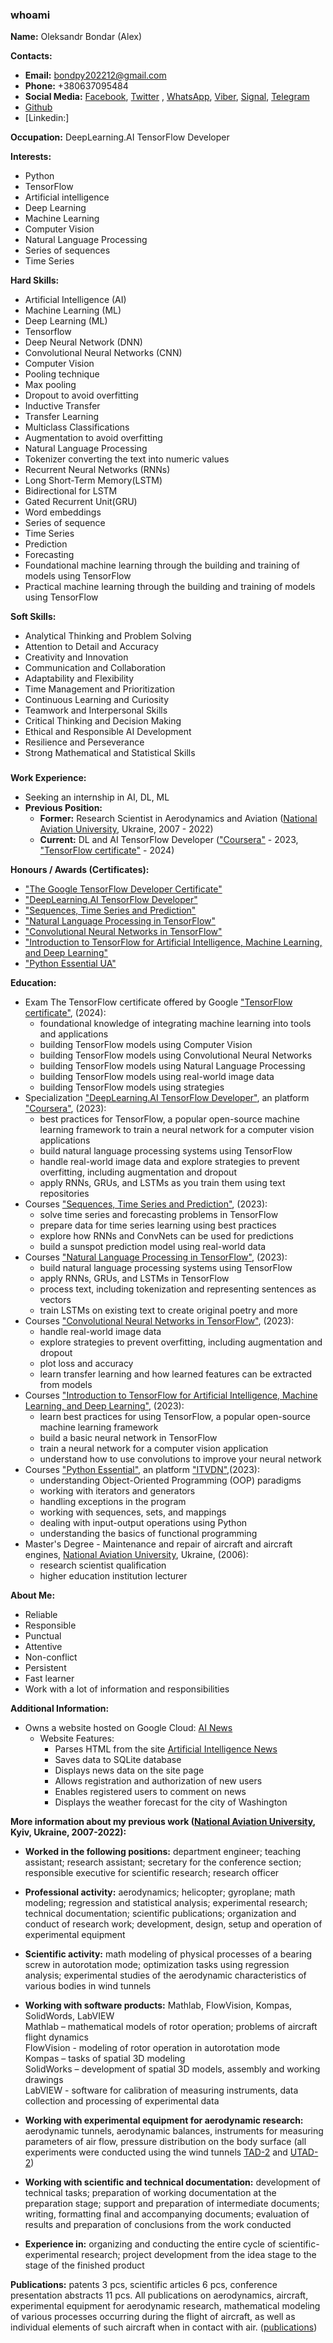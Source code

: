 ### whoami


**Name:** Oleksandr Bondar (Alex)

**Contacts:**
* **Email:** bondpy202212@gmail.com
* **Phone:** +380637095484
* **Social Media:** [Facebook](http://m.me/alexbondpy), [Twitter](https://twitter.com/alex_bondpy) , [WhatsApp]( https://api.whatsapp.com/send?phone=380637095484), [Viber](https://github.com/bondpy202212/Files/blob/main/viber/Viber.png), [Signal](https://signal.me/#eu/YDCCF6SVr7Cps1FpVqIUEehULEtrRDNsW69VnjlU6cJCDra_ghlC6JbEDRb0Ifqs), [Telegram](https://t.me/+380637095484)
* [Github]( https://github.com/bondpy202212)
* [Linkedin:]


**Occupation:** DeepLearning.AI TensorFlow Developer  

**Interests:**
* Python
* TensorFlow
* Artificial intelligence 
* Deep Learning 
* Machine Learning 
* Computer Vision
* Natural Language Processing
* Series of sequences
* Time Series

**Hard Skills:**
* Artificial Intelligence (AI)
* Machine Learning (ML)
* Deep Learning (ML)
* Tensorflow
* Deep Neural Network (DNN)
* Convolutional Neural Networks (CNN)
* Computer Vision
* Pooling technique
* Max pooling
* Dropout to avoid overfitting
* Inductive Transfer
* Transfer Learning
* Multiclass Classifications
* Augmentation to avoid overfitting
* Natural Language Processing
* Tokenizer converting the text into numeric values
* Recurrent Neural Networks (RNNs)
* Long Short-Term Memory(LSTM)
* Bidirectional for LSTM
* Gated Recurrent Unit(GRU)
* Word embeddings
* Series of sequence
* Time Series
* Prediction
* Forecasting
* Foundational machine learning through the building and training of models using TensorFlow
* Practical machine learning through the building and training of models using TensorFlow

**Soft Skills:**
* Analytical Thinking and Problem Solving
* Attention to Detail and Accuracy
* Creativity and Innovation
* Communication and Collaboration
* Adaptability and Flexibility
* Time Management and Prioritization
* Continuous Learning and Curiosity
* Teamwork and Interpersonal Skills
* Critical Thinking and Decision Making
* Ethical and Responsible AI Development
* Resilience and Perseverance
* Strong Mathematical and Statistical Skills

###  

**Work Experience:**  
* Seeking an internship in AI,  DL,  ML
* **Previous Position:**
  * **Former:** Research Scientist in Aerodynamics and Aviation ([National Aviation University](https://nau.edu.ua/en/), Ukraine, 2007 - 2022)
  * **Current:**  DL and AI  TensorFlow Developer (["Coursera"](https://www.coursera.org/professional-certificates/tensorflow-in-practice) - 2023, ["TensorFlow certificate"](https://www.tensorflow.org/certificate) - 2024)

**Honours / Awards (Certificates):**
* ["The Google TensorFlow Developer Certificate"](https://www.credential.net/a05c1f58-662c-4551-a2aa-567c188f7556)
* ["DeepLearning.AI TensorFlow Developer"](https://coursera.org/share/57dd1debf3232d4752db67d75ed8d51b)
* ["Sequences, Time Series and Prediction"](https://coursera.org/share/a2d99c0589dba0b36384b5dd35653628)
* ["Natural Language Processing in TensorFlow"](https://coursera.org/share/9e09b10a498bc9de624c5124094963ab)
* ["Convolutional Neural Networks in TensorFlow"](https://coursera.org/share/36402e80133bef8d5cc8b56b923edf7f)
* ["Introduction to TensorFlow for Artificial Intelligence, Machine Learning, and Deep Learning"](https://coursera.org/share/c9bed23cab7ebfe7ee5eacc683b6caf6)
* ["Python Essential UA"](https://testprovider.com/ua/search-certificate/TP10093516)

**Education:**
* Exam The TensorFlow certificate offered by Google ["TensorFlow certificate"](https://www.tensorflow.org/certificate), (2024):
    - foundational knowledge of integrating machine learning into tools and applications
    - building TensorFlow models using Computer Vision
    - building TensorFlow models using Convolutional Neural Networks
    - building TensorFlow models using Natural Language Processing
    - building TensorFlow models using real-world image data
    - building TensorFlow models using strategies
* Specialization ["DeepLearning.AI TensorFlow Developer"](https://www.coursera.org/professional-certificates/tensorflow-in-practice), an platform ["Coursera"](https://www.coursera.org), (2023):
    - best practices for TensorFlow, a popular open-source machine learning framework to train a neural network for a computer vision applications
    - build natural language processing systems using TensorFlow
    - handle real-world image data and explore strategies to prevent overfitting, including augmentation and dropout
    - apply RNNs, GRUs, and LSTMs as you train them using text repositories
*  Courses ["Sequences, Time Series and Prediction"](https://www.coursera.org/learn/tensorflow-sequences-time-series-and-prediction), (2023):
    - solve time series and forecasting problems in TensorFlow
    - prepare data for time series learning using best practices
    - explore how RNNs and ConvNets can be used for predictions
    - build a sunspot prediction model using real-world data
*  Courses ["Natural Language Processing in TensorFlow"](https://www.coursera.org/learn/natural-language-processing-tensorflow), (2023):
    - build natural language processing systems using TensorFlow
    - apply RNNs, GRUs, and LSTMs in TensorFlow
    - process text, including tokenization and representing sentences as vectors
    - train LSTMs on existing text to create original poetry and more
*  Courses ["Convolutional Neural Networks in TensorFlow"](https://www.coursera.org/learn/convolutional-neural-networks-tensorflow), (2023):
    - handle real-world image data
    - explore strategies to prevent overfitting, including augmentation and dropout
    - plot loss and accuracy
    - learn transfer learning and how learned features can be extracted from models
*  Courses ["Introduction to TensorFlow for Artificial Intelligence, Machine Learning, and Deep Learning"](https://www.coursera.org/learn/introduction-tensorflow), (2023):
    - learn best practices for using TensorFlow, a popular open-source machine learning framework
    - build a basic neural network in TensorFlow
    - train a neural network for a computer vision application
    - understand how to use convolutions to improve your neural network
*  Courses ["Python Essential"](https://itvdn.com/ua/video/python-essential), an platform ["ITVDN"](https://itvdn.com/ua),(2023):
    - understanding Object-Oriented Programming (OOP) paradigms
    - working with iterators and generators
    - handling exceptions in the program
    - working with sequences, sets, and mappings
    - dealing with input-output operations using Python
    - understanding the basics of functional programming
*  Master's Degree - Maintenance and repair of aircraft and aircraft engines, [National Aviation University](https://nau.edu.ua/en/), Ukraine, (2006):
    - research scientist qualification
    - higher education institution lecturer


**About Me:**
* Reliable
* Responsible
* Punctual
* Attentive
* Non-conflict 
* Persistent
* Fast learner
* Work with a lot of information and responsibilities


**Additional Information:**

* Owns a website hosted on Google Cloud: [AI News](https://35.197.36.43)
  * Website Features:
    * Parses HTML from the site [Artificial Intelligence News](https://www.artificialintelligence-news.com)
    * Saves data to SQLite database
    * Displays news data on the site page
    * Allows registration and authorization of new users
    * Enables registered users to comment on news
    * Displays the weather forecast for the city of Washington

**More information about my previous work ([National Aviation University](https://nau.edu.ua/en/), Kyiv, Ukraine, 2007-2022):**

* **Worked in the following positions:** department engineer; teaching assistant; research assistant; secretary for the conference section;  responsible executive for scientific research; research officer

* **Professional activity:** aerodynamics; helicopter; gyroplane; math modeling; regression and statistical analysis; experimental research; technical documentation; scientific publications; organization and conduct of research work; development, design, setup and operation of experimental equipment

* **Scientific activity:** math modeling of physical processes of a bearing screw in autorotation mode; optimization tasks using regression analysis; experimental studies of the aerodynamic characteristics of various bodies in wind tunnels

* **Working with software products:** Mathlab, FlowVision, Kompas, SolidWords, LabVIEW\
Mathlab –  mathematical models of rotor operation; problems of aircraft flight dynamics\
FlowVision - modeling of rotor operation in autorotation mode\
Kompas – tasks of spatial 3D modeling\
SolidWorks – development of spatial 3D models, assembly and working drawings\
LabVIEW - software for calibration of measuring instruments, data collection and processing of experimental data


* **Working with experimental equipment for aerodynamic research:** aerodynamic tunnels, aerodynamic balances, instruments for measuring parameters of air flow, pressure distribution on the body surface  (all experiments were conducted using the wind tunnels [TAD-2](http://wt.nau.edu.ua/en/TAD2_Main.html) and [UTAD-2](http://wt.nau.edu.ua/en/UTAD2_Main.html))

* **Working with scientific and technical documentation:** development of technical tasks; preparation of working documentation at the preparation stage; support and preparation of intermediate documents; writing, formatting final and accompanying documents; evaluation of results and preparation of conclusions from the work conducted

* **Experience in:** organizing and conducting the entire cycle of scientific-experimental research; project development from the idea stage to the stage of the finished product

**Publications:** patents 3 pcs, scientific articles 6 pcs, conference presentation abstracts 11 pcs. All publications on aerodynamics, aircraft, experimental equipment for aerodynamic research, mathematical modeling of various processes occurring during the flight of aircraft, as well as individual elements of such aircraft when in contact with air. ([publications](https://github.com/bondpy202212/publications/blob/main/README.md))




<!--
**bondpy202212/bondpy202212** is a ✨ _special_ ✨ repository because its `README.md` (this file) appears on your GitHub profile.

Here are some ideas to get you started:

- 🔭 I’m currently working on ...
- 🌱 I’m currently learning ...
- 👯 I’m looking to collaborate on ...
- 🤔 I’m looking for help with ...
- 💬 Ask me about ...
- 📫 How to reach me: ...
- 😄 Pronouns: ...
- ⚡ Fun fact: ...
-->
